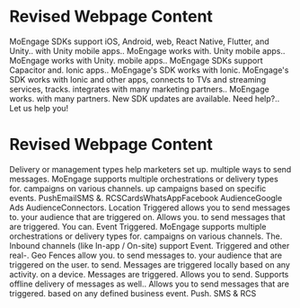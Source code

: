 # Revised Webpage Content

MoEngage SDKs support iOS, Android, web, React Native, Flutter, and Unity.. with Unity mobile apps.. MoEngage works with. Unity mobile apps.. MoEngage works with Unity. mobile apps.. MoEngage SDKs support Capacitor and. Ionic apps.. MoEngage's SDK works with Ionic. MoEngage's SDK works with Ionic and other apps, connects to TVs and streaming services, tracks. integrates with many marketing partners.. MoEngage works. with many partners. New SDK updates are available. Need help?.. Let us help you!


# Revised Webpage Content

Delivery or management types help marketers set up. multiple ways to send messages. MoEngage supports multiple orchestrations or delivery types for. campaigns on various channels. up campaigns based on specific events. PushEmailSMS &. RCSCardsWhatsAppFacebook AudienceGoogle Ads AudienceConnectors. Location Triggered allows you to send messages to. your audience that are triggered on. Allows you. to send messages that are triggered. You can. Event Triggered. MoEngage supports multiple orchestrations or delivery types for. campaigns on various channels. The. Inbound channels (like In-app / On-site) support Event. Triggered and other real-. Geo Fences allow you.  to send messages to. your audience that are triggered on the user. to send. Messages are triggered locally based on any activity. on a device. Messages are triggered. Allows you to send. Supports offline delivery of messages as well.. Allows you to send messages that are triggered. based on any defined business event. Push. SMS & RCS
